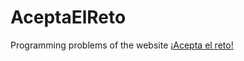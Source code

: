 ﻿# AceptaElReto
Programming problems of the website [¡Acepta el reto!](https://www.aceptaelreto.com)
